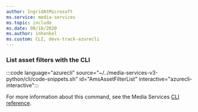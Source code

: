 ```yaml
---
author: IngridAtMicrosoft
ms.service: media-services 
ms.topic: include
ms.date: 08/18/2020
ms.author: inhenkel
ms.custom: CLI, devx-track-azurecli
---
```


<!--List asset filters CLI-->

### List asset filters with the CLI

:::code language="azurecli" source="~/../media-services-v3-python/cli/code-snippets.sh" id="AmsAssetFilterList" interactive="azurecli-interactive":::

For more information about this command, see the Media Services [CLI reference](/cli/azure/ams/asset-filter?view=azure-cli-latest#az-ams-asset-filter-list).
